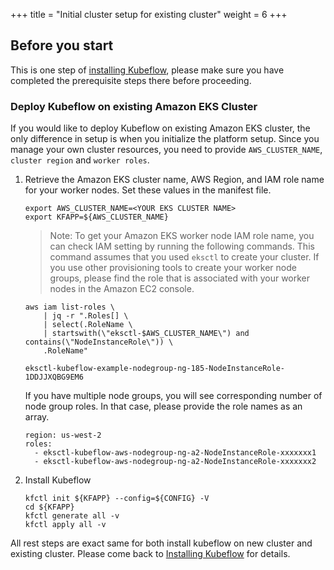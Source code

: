 +++
title = "Initial cluster setup for existing cluster"
weight = 6
+++

## Before you start

This is one step of [installing Kubeflow](/docs/aws/deploy/install-kubeflow), please make sure you have completed the prerequisite steps there before proceeding.

### Deploy Kubeflow on existing Amazon EKS Cluster

If you would like to deploy Kubeflow on existing Amazon EKS cluster, the only difference in setup is when you initialize the platform setup. Since you manage your own cluster resources, you need to provide `AWS_CLUSTER_NAME`, `cluster region` and `worker roles`.


1. Retrieve the Amazon EKS cluster name, AWS Region, and IAM role name for your worker nodes. Set these values in the manifest file.

    ```
    export AWS_CLUSTER_NAME=<YOUR EKS CLUSTER NAME>
    export KFAPP=${AWS_CLUSTER_NAME}
    ```

    > Note: To get your Amazon EKS worker node IAM role name, you can check IAM setting by running the following commands. This command assumes that you used `eksctl` to create your cluster. If you use other provisioning tools to create your worker node groups, please find the role that is associated with your worker nodes in the Amazon EC2 console.

    ```
    aws iam list-roles \
        | jq -r ".Roles[] \
        | select(.RoleName \
        | startswith(\"eksctl-$AWS_CLUSTER_NAME\") and contains(\"NodeInstanceRole\")) \
        .RoleName"

    eksctl-kubeflow-example-nodegroup-ng-185-NodeInstanceRole-1DDJJXQBG9EM6
    ```

    If you have multiple node groups, you will see corresponding number of node group roles. In that case, please provide the role names as an array.

    ```
    region: us-west-2
    roles:
      - eksctl-kubeflow-aws-nodegroup-ng-a2-NodeInstanceRole-xxxxxxx1
      - eksctl-kubeflow-aws-nodegroup-ng-a2-NodeInstanceRole-xxxxxxx2
    ```

1. Install Kubeflow

    ```shell
    kfctl init ${KFAPP} --config=${CONFIG} -V
    cd ${KFAPP}
    kfctl generate all -v
    kfctl apply all -v
    ```

All rest steps are exact same for both install kubeflow on new cluster and existing cluster. Please come back to [Installing Kubeflow](/docs/aws/deploy/install-kubeflow) for details.
